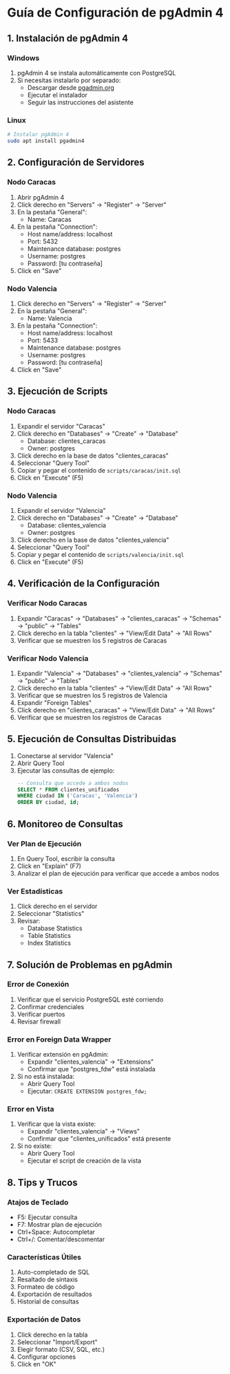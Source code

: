# Guía de Configuración de pgAdmin 4

## 1. Instalación de pgAdmin 4

### Windows
1. pgAdmin 4 se instala automáticamente con PostgreSQL
2. Si necesitas instalarlo por separado:
   - Descargar desde [pgadmin.org](https://www.pgadmin.org/download/)
   - Ejecutar el instalador
   - Seguir las instrucciones del asistente

### Linux
```bash
# Instalar pgAdmin 4
sudo apt install pgadmin4
```

## 2. Configuración de Servidores

### Nodo Caracas
1. Abrir pgAdmin 4
2. Click derecho en "Servers" → "Register" → "Server"
3. En la pestaña "General":
   - Name: Caracas
4. En la pestaña "Connection":
   - Host name/address: localhost
   - Port: 5432
   - Maintenance database: postgres
   - Username: postgres
   - Password: [tu contraseña]
5. Click en "Save"

### Nodo Valencia
1. Click derecho en "Servers" → "Register" → "Server"
2. En la pestaña "General":
   - Name: Valencia
3. En la pestaña "Connection":
   - Host name/address: localhost
   - Port: 5433
   - Maintenance database: postgres
   - Username: postgres
   - Password: [tu contraseña]
4. Click en "Save"

## 3. Ejecución de Scripts

### Nodo Caracas
1. Expandir el servidor "Caracas"
2. Click derecho en "Databases" → "Create" → "Database"
   - Database: clientes_caracas
   - Owner: postgres
3. Click derecho en la base de datos "clientes_caracas"
4. Seleccionar "Query Tool"
5. Copiar y pegar el contenido de `scripts/caracas/init.sql`
6. Click en "Execute" (F5)

### Nodo Valencia
1. Expandir el servidor "Valencia"
2. Click derecho en "Databases" → "Create" → "Database"
   - Database: clientes_valencia
   - Owner: postgres
3. Click derecho en la base de datos "clientes_valencia"
4. Seleccionar "Query Tool"
5. Copiar y pegar el contenido de `scripts/valencia/init.sql`
6. Click en "Execute" (F5)

## 4. Verificación de la Configuración

### Verificar Nodo Caracas
1. Expandir "Caracas" → "Databases" → "clientes_caracas" → "Schemas" → "public" → "Tables"
2. Click derecho en la tabla "clientes" → "View/Edit Data" → "All Rows"
3. Verificar que se muestren los 5 registros de Caracas

### Verificar Nodo Valencia
1. Expandir "Valencia" → "Databases" → "clientes_valencia" → "Schemas" → "public" → "Tables"
2. Click derecho en la tabla "clientes" → "View/Edit Data" → "All Rows"
3. Verificar que se muestren los 5 registros de Valencia
4. Expandir "Foreign Tables"
5. Click derecho en "clientes_caracas" → "View/Edit Data" → "All Rows"
6. Verificar que se muestren los registros de Caracas

## 5. Ejecución de Consultas Distribuidas

1. Conectarse al servidor "Valencia"
2. Abrir Query Tool
3. Ejecutar las consultas de ejemplo:
   ```sql
   -- Consulta que accede a ambos nodos
   SELECT * FROM clientes_unificados
   WHERE ciudad IN ('Caracas', 'Valencia')
   ORDER BY ciudad, id;
   ```

## 6. Monitoreo de Consultas

### Ver Plan de Ejecución
1. En Query Tool, escribir la consulta
2. Click en "Explain" (F7)
3. Analizar el plan de ejecución para verificar que accede a ambos nodos

### Ver Estadísticas
1. Click derecho en el servidor
2. Seleccionar "Statistics"
3. Revisar:
   - Database Statistics
   - Table Statistics
   - Index Statistics

## 7. Solución de Problemas en pgAdmin

### Error de Conexión
1. Verificar que el servicio PostgreSQL esté corriendo
2. Confirmar credenciales
3. Verificar puertos
4. Revisar firewall

### Error en Foreign Data Wrapper
1. Verificar extensión en pgAdmin:
   - Expandir "clientes_valencia" → "Extensions"
   - Confirmar que "postgres_fdw" está instalada
2. Si no está instalada:
   - Abrir Query Tool
   - Ejecutar: `CREATE EXTENSION postgres_fdw;`

### Error en Vista
1. Verificar que la vista existe:
   - Expandir "clientes_valencia" → "Views"
   - Confirmar que "clientes_unificados" está presente
2. Si no existe:
   - Abrir Query Tool
   - Ejecutar el script de creación de la vista

## 8. Tips y Trucos

### Atajos de Teclado
- F5: Ejecutar consulta
- F7: Mostrar plan de ejecución
- Ctrl+Space: Autocompletar
- Ctrl+/: Comentar/descomentar

### Características Útiles
1. Auto-completado de SQL
2. Resaltado de sintaxis
3. Formateo de código
4. Exportación de resultados
5. Historial de consultas

### Exportación de Datos
1. Click derecho en la tabla
2. Seleccionar "Import/Export"
3. Elegir formato (CSV, SQL, etc.)
4. Configurar opciones
5. Click en "OK" 